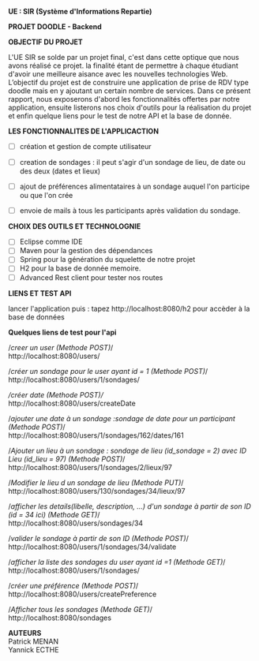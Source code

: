 **UE : SIR (Système d'Informations Repartie)**

**PROJET DOODLE - Backend**

**OBJECTIF DU PROJET**

L'UE SIR se solde par un projet final, c'est dans cette optique que nous avons réalisé ce projet.
la finalité étant de permettre à chaque étudiant d'avoir une meilleure aisance avec les nouvelles technologies Web.
L’objectif du projet est de construire une application de prise de RDV type doodle mais en y ajoutant un certain nombre de services.
Dans ce présent rapport, nous exposerons d'abord les fonctionnalités offertes par notre application, ensuite listerons nos choix d'outils
pour la réalisation du projet et enfin quelque liens pour le test de notre API et la base de donnée.


**LES FONCTIONNALITES DE L'APPLICACTION**

* [ ] création et gestion de compte utilisateur
* [ ] creation de sondages : il peut s'agir d'un sondage de lieu, de date ou des deux (dates et lieux)
* [ ] ajout de préférences alimentataires à un sondage auquel l'on participe ou que l'on crée
* [ ] envoie de mails à tous les participants après validation du sondage.


**CHOIX DES OUTILS ET TECHNOLOGNIE** 

* [ ] Eclipse comme IDE
* [ ] Maven pour la gestion des dépendances
* [ ] Spring pour la génération du squelette de notre projet
* [ ] H2 pour la base de donnée memoire.
* [ ] Advanced Rest client pour tester nos routes

**LIENS ET TEST API**

lancer l'application puis :
tapez http://localhost:8080/h2 pour accèder à la base de données 

**Quelques liens de test pour l'api**

/*creer un  user (Methode POST)*/<br>
http://localhost:8080/users/

/*créer un sondage pour le user ayant id = 1 (Methode POST)*/<br>
http://localhost:8080/users/1/sondages/

*/*créer date (Methode POST)*/*<br>
http://localhost:8080/users/createDate

/*ajouter une date à un sondage :sondage de date pour un participant (Methode POST)*/<br>
http://localhost:8080/users/1/sondages/162/dates/161

/*Ajouter un lieu à un sondage : sondage de lieu (id_sondage = 2) avec ID Lieu (id_lieu = 97) (Methode POST)*/<br>
http://localhost:8080/users/1/sondages/2/lieux/97

/*Modifier le lieu d un sondage de lieu (Methode PUT)*/<br>
http://localhost:8080/users/130/sondages/34/lieux/97

/*afficher les details(libelle, description, ...) d'un sondage à partir de son ID (id = 34 ici) (Methode GET)*/<br>
http://localhost:8080/users/sondages/34

/*valider le sondage à partir de son ID (Methode POST)*/<br>
http://localhost:8080/users/1/sondages/34/validate

/*afficher la liste des sondages du user ayant id =1 (Methode GET)*/<br>
http://localhost:8080/users/1/sondages/

/*créer une préférence (Methode POST)*/<br>
http://localhost:8080/users/createPreference

/*Afficher tous les sondages (Methode GET)*/<br>
http://localhost:8080/sondages

**AUTEURS**<br>
Patrick MENAN<br>
Yannick ECTHE


